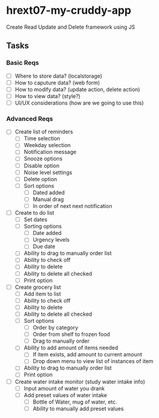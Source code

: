 # hrext07-my-cruddy-app
Create Read Update and Delete framework using JS


## Tasks

### Basic Reqs
- [ ] Where to store data? (localstorage)
- [ ] How to caputure data? (web form)
- [ ] How to modify data? (update action, delete action)
- [ ] How to view data? (style?)
- [ ] UI/UX considerations (how are we going to use this)

### Advanced Reqs
- [ ] Create list of reminders
    - [ ] Time selection
    - [ ] Weekday selection
    - [ ] Notification message
    - [ ] Snooze options
    - [ ] Disable option
    - [ ] Noise level settings
    - [ ] Delete option
    - [ ] Sort options
        - [ ] Dated added
        - [ ] Manual drag
        - [ ] In order of next next notification
- [ ] Create to do list
    - [ ] Set dates
    - [ ] Sorting options
        - [ ] Date added
        - [ ] Urgency levels
        - [ ] Due date
    - [ ] Ability to drag to manually order list
    - [ ] Ability to check off
    - [ ] Ability to delete
    - [ ] Ability to delete all checked
    - [ ] Print option
- [ ] Create grocery list
    - [ ] Add item to list
    - [ ] Ability to check off
    - [ ] Ability to delete
    - [ ] Ability to delete all checked
    - [ ] Sort options
        - [ ] Order by category
        - [ ] Order from shelf to frozen food
        - [ ] Drag to manually order
    - [ ] Ability to add amount of items needed
        - [ ] If item exists, add amount to current amount
        - [ ] Drop down menu to view list of instances of item
    - [ ] Ability to drag to manually order list
    - [ ] Print option
- [ ] Create water intake monitor (study water intake info)
    - [ ] Input amount of water you drank
    - [ ] Add preset values of water intake
        - [ ] Bottle of Water, mug of water, etc.
        - [ ] Ability to manually add preset values